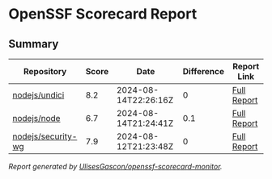 # OpenSSF Scorecard Report

## Summary

| Repository | Score | Date | Difference | Report Link |
| -- | -- | -- | -- | -- |
| [nodejs/undici](https://github.com/nodejs/undici) | 8.2 | 2024-08-14T22:26:16Z | 0 | [Full Report](https://deps.dev/project/github/nodejs%2Fundici) |
| [nodejs/node](https://github.com/nodejs/node) | 6.7 | 2024-08-14T21:24:41Z | 0.1 | [Full Report](https://deps.dev/project/github/nodejs%2Fnode) |
| [nodejs/security-wg](https://github.com/nodejs/security-wg) | 7.9 | 2024-08-12T21:23:48Z | 0 | [Full Report](https://deps.dev/project/github/nodejs%2Fsecurity-wg) |

_Report generated by [UlisesGascon/openssf-scorecard-monitor](https://github.com/UlisesGascon/openssf-scorecard-monitor)._